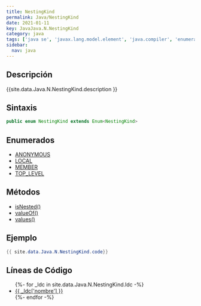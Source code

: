 ```yaml
---
title: NestingKind
permalink: Java/NestingKind
date: 2021-01-11
key: JavaJava.N.NestingKind
category: java
tags: ['java se', 'javax.lang.model.element', 'java.compiler', 'enumerado java', 'Java 1.6']
sidebar: 
  nav: java
---
```


## Descripción
{{site.data.Java.N.NestingKind.description }}

## Sintaxis
~~~java
public enum NestingKind extends Enum<NestingKind>
~~~

## Enumerados
* [ANONYMOUS](/Java/NestingKind/ANONYMOUS)
* [LOCAL](/Java/NestingKind/LOCAL)
* [MEMBER](/Java/NestingKind/MEMBER)
* [TOP_LEVEL](/Java/NestingKind/TOP_LEVEL)

## Métodos
* [isNested()](/Java/NestingKind/isNested)
* [valueOf()](/Java/NestingKind/valueOf)
* [values()](/Java/NestingKind/values)

## Ejemplo
~~~java
{{ site.data.Java.N.NestingKind.code}}
~~~

## Líneas de Código
<ul>
{%- for _ldc in site.data.Java.N.NestingKind.ldc -%}
   <li>
       <a href="{{_ldc['url'] }}">{{ _ldc['nombre'] }}</a>
   </li>
{%- endfor -%}
</ul>
